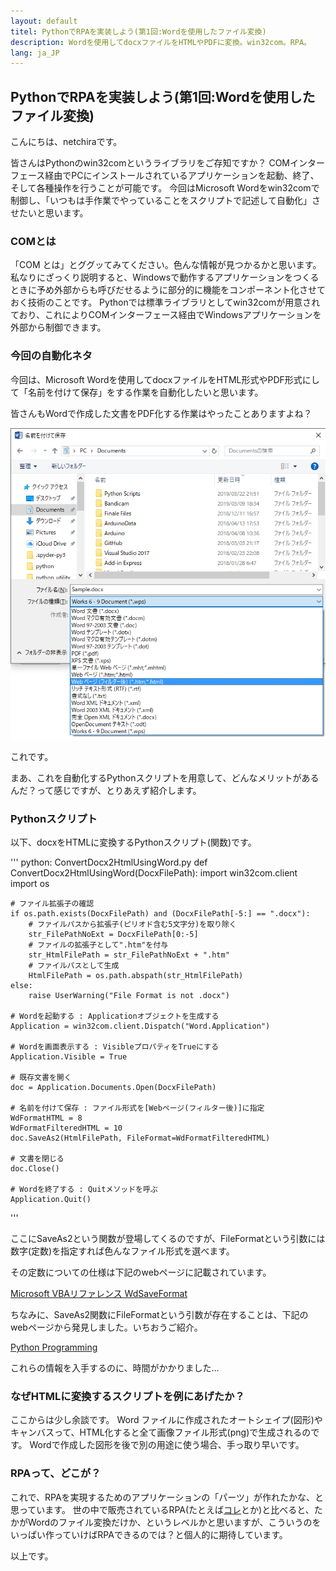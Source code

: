 ```yaml
---
layout: default
titel: PythonでRPAを実装しよう(第1回:Wordを使用したファイル変換)
description: Wordを使用してdocxファイルをHTMLやPDFに変換。win32com。RPA。
lang: ja_JP
---
```


## PythonでRPAを実装しよう(第1回:Wordを使用したファイル変換)

こんにちは、netchiraです。

皆さんはPythonのwin32comというライブラリをご存知ですか？
COMインターフェース経由でPCにインストールされているアプリケーションを起動、終了、そして各種操作を行うことが可能です。
今回はMicrosoft Wordをwin32comで制御し、「いつもは手作業でやっていることをスクリプトで記述して自動化」させたいと思います。

### COMとは
「COM とは」とググッてみてください。色んな情報が見つかるかと思います。
私なりにざっくり説明すると、Windowsで動作するアプリケーションをつくるときに予め外部からも呼びだせるように部分的に機能をコンポーネント化させておく技術のことです。
Pythonでは標準ライブラリとしてwin32comが用意されており、これによりCOMインターフェース経由でWindowsアプリケーションを外部から制御できます。

### 今回の自動化ネタ
今回は、Microsoft Wordを使用してdocxファイルをHTML形式やPDF形式にして「名前を付けて保存」をする作業を自動化したいと思います。

皆さんもWordで作成した文書をPDF化する作業はやったことありますよね？

![Word_Window](../picture/ConvertDocx2HtmlUsingWord/WordSaveAs2.PNG)


これです。

まあ、これを自動化するPythonスクリプトを用意して、どんなメリットがあるんだ？って感じですが、とりあえず紹介します。

### Pythonスクリプト
以下、docxをHTMLに変換するPythonスクリプト(関数)です。


''' python: ConvertDocx2HtmlUsingWord.py
def ConvertDocx2HtmlUsingWord(DocxFilePath):
    import win32com.client
    import os

    # ファイル拡張子の確認
    if os.path.exists(DocxFilePath) and (DocxFilePath[-5:] == ".docx"):
        # ファイルパスから拡張子(ピリオド含む5文字分)を取り除く
        str_FilePathNoExt = DocxFilePath[0:-5]
        # ファイルの拡張子として".htm"を付与
        str_HtmlFilePath = str_FilePathNoExt + ".htm"
        # ファイルパスとして生成
        HtmlFilePath = os.path.abspath(str_HtmlFilePath)
    else:
        raise UserWarning("File Format is not .docx")
    
    # Wordを起動する : Applicationオブジェクトを生成する
    Application = win32com.client.Dispatch("Word.Application")

    # Wordを画面表示する : VisibleプロパティをTrueにする
    Application.Visible = True

    # 既存文書を開く
    doc = Application.Documents.Open(DocxFilePath)

    # 名前を付けて保存 : ファイル形式を[Webページ(フィルター後)]に指定
    WdFormatHTML = 8
    WdFormatFilteredHTML = 10
    doc.SaveAs2(HtmlFilePath, FileFormat=WdFormatFilteredHTML)

    # 文書を閉じる
    doc.Close()

    # Wordを終了する : Quitメソッドを呼ぶ
    Application.Quit()
'''


ここにSaveAs2という関数が登場してくるのですが、FileFormatという引数には数字(定数)を指定すれば色んなファイル形式を選べます。

その定数についての仕様は下記のwebページに記載されています。

[Microsoft VBAリファレンス WdSaveFormat](https://docs.microsoft.com/ja-jp/office/vba/api/word.wdsaveformat)

ちなみに、SaveAs2関数にFileFormatという引数が存在することは、下記のwebページから発見しました。いちおうご紹介。

[Python Programming](https://en.m.wikibooks.org/wiki/Python_Programming/MS_Word)

これらの情報を入手するのに、時間がかかりました…

### なぜHTMLに変換するスクリプトを例にあげたか？
ここからは少し余談です。
Word ファイルに作成されたオートシェイプ(図形)やキャンバスって、HTML化すると全て画像ファイル形式(png)で生成されるのです。
Wordで作成した図形を後で別の用途に使う場合、手っ取り早いです。


### RPAって、どこが？
これで、RPAを実現するためのアプリケーションの「パーツ」が作れたかな、と思っています。
世の中で販売されているRPA(たとえば[コレ](https://www.celf.biz/rpa/)とか)と比べると、たかがWordのファイル変換だけか、というレベルかと思いますが、こういうのをいっぱい作っていけばRPAできるのでは？と個人的に期待しています。


以上です。


